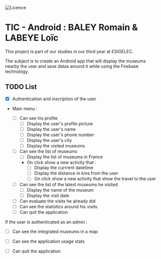 ![Licence](https://img.shields.io/bower/l/bootstrap)

# TIC - Android :  BALEY Romain & LABEYE Loïc

This project is part of our studies in our third year at ESIGELEC.

The subject is to create an Android app that will display the museums nearby the user and save datas around it while using the Firebase technology.

## TODO List

- [x] Authentication and inscription of the user

- Main menu :

	- [ ] Can see his profile
		- [ ] Display the user's profile picture
		- [ ] Display the user's name
		- [ ] Display the user's phone number
		- [ ] Display the user's city
		- [ ] Display the visited museums

	- [ ] Can see the list of museums
		- [ ] Display the list of museums in France
		- On click show a new activity that :
			- [ ] Display the currrent datetime
			- [ ] Display the distance in kms from the user
			- [ ] On click show a new activity that show the travel to the user
	- [ ] Can see the list of the latest museums he visited
		- [ ] Display the name of the museum
		- [ ] Display the visit date
	- [ ] Can evaluate the visits he already did
	- [ ] Can see the statistics around his visits
	- [ ] Can quit the application

If the user is authenticated as an admin :

- [ ] Can see the integrated museums in a map

- [ ] Can see the application usage stats

- [ ] Can quit the application

